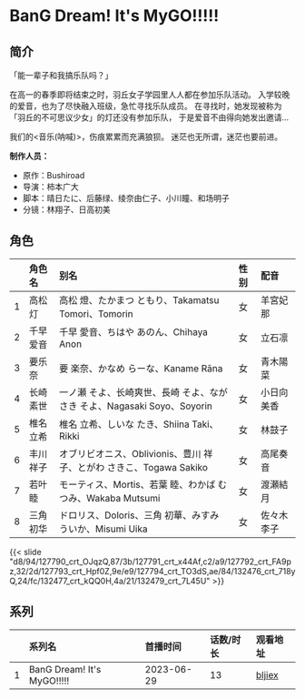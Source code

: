 # BanG Dream! It's MyGO!!!!!


## 简介

「能一辈子和我搞乐队吗？」

在高一的春季即将结束之时，羽丘女子学园里人人都在参加乐队活动。
入学较晚的爱音，也为了尽快融入班级，急忙寻找乐队成员。
在寻找时，她发现被称为「羽丘的不可思议少女」的灯还没有参加乐队，
于是爱音不由得向她发出邀请…

我们的<音乐(呐喊)>，伤痕累累而充满狼狈。
迷茫也无所谓，迷茫也要前进。

**制作人员：**
- 原作：Bushiroad
- 导演：柿本广大
- 脚本：晴日たに、后藤绿、绫奈由仁子、小川瞳、和场明子
- 分镜：林翔子、日高初美

## 角色

|     |   角色名   |   别名  | 性别 |  配音  |
|:--- |:------  |:----      |:---  |:--   |
| 1 | 高松灯 | 高松 燈、たかまつ ともり、Takamatsu Tomori、Tomorin | 女 | 羊宮妃那 |
| 2 | 千早爱音 | 千早 愛音、ちはや あのん、Chihaya Anon | 女 | 立石凛 |
| 3 | 要乐奈 | 要 楽奈、かなめ らーな、Kaname Rāna | 女 | 青木陽菜 |
| 4 | 长崎素世 | 一ノ瀬 そよ、长崎爽世、長崎 そよ、ながさき そよ、Nagasaki Soyo、Soyorin | 女 | 小日向美香 |
| 5 | 椎名立希 | 椎名 立希、しいな たき、Shiina Taki、Rikki | 女 | 林鼓子 |
| 6 | 丰川祥子 | オブリビオニス、Oblivionis、豊川 祥子、とがわ さきこ、Togawa Sakiko | 女 | 高尾奏音 |
| 7 | 若叶睦 | モーティス、Mortis、若葉 睦、わかば むつみ、Wakaba Mutsumi | 女 | 渡瀬結月 |
| 8 | 三角初华 | ドロリス、Doloris、三角 初華、みすみ ういか、Misumi Uika | 女 | 佐々木李子 |

{{< slide "d8/94/127790_crt_OJqzQ,87/3b/127791_crt_x44Af,c2/a9/127792_crt_FA9pz,32/2d/127793_crt_Hpf0Z,9e/e9/127794_crt_TO3dS,ae/84/132476_crt_718yQ,24/fc/132477_crt_kQQ0H,4a/21/132479_crt_7L45U" >}}

## 系列

|     |   系列名   |   首播时间  | 话数/时长  | 观看地址 |
|:---  |:------    |:----      |:---       |:---  |
| 1 | BanG Dream! It's MyGO!!!!! | 2023-06-29 | 13 | [bljiex](https://svip.bljiex.cc/?wd=BanG)  |



